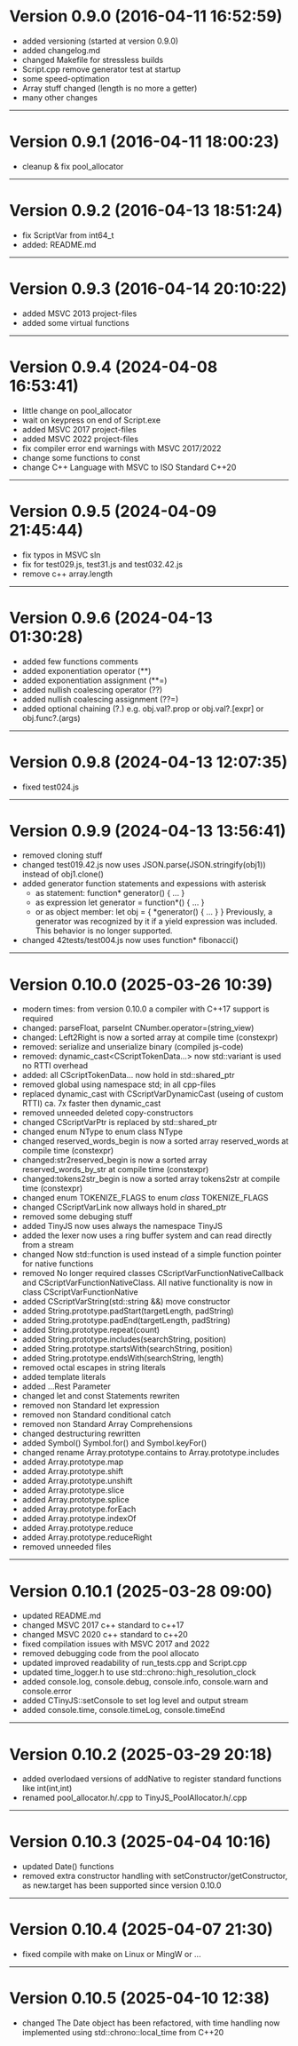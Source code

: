 Version 0.9.0 (2016-04-11 16:52:59)
===================================

* added versioning (started at version 0.9.0)
* added changelog.md
* changed Makefile for stressless builds
* Script.cpp remove generator test at startup
* some speed-optimation
* Array stuff changed (length is no more a getter)
* many other changes

-------------------------------------------------------------------------------


Version 0.9.1 (2016-04-11 18:00:23)
===================================

* cleanup & fix pool_allocator

-------------------------------------------------------------------------------


Version 0.9.2 (2016-04-13 18:51:24)
===================================

* fix ScriptVar from int64_t
* added: README.md

-------------------------------------------------------------------------------


Version 0.9.3 (2016-04-14 20:10:22)
===================================

* added MSVC 2013 project-files
* added some virtual functions

-------------------------------------------------------------------------------


Version 0.9.4 (2024-04-08 16:53:41)
===================================

* little change on pool_allocator
* wait on keypress on end of Script.exe
* added MSVC 2017 project-files
* added MSVC 2022 project-files
* fix compiler error end warnings with MSVC 2017/2022
* change some functions to const
* change C++ Language with MSVC to ISO Standard C++20

-------------------------------------------------------------------------------


Version 0.9.5 (2024-04-09 21:45:44)
===================================

* fix typos in MSVC sln
* fix for test029.js, test31.js and test032.42.js
* remove c++ array.length

-------------------------------------------------------------------------------


Version 0.9.6 (2024-04-13 01:30:28)
===================================

* added few functions comments
* added exponentiation operator (**)
* added exponentiation assignment (**=)
* added nullish coalescing operator (??)
* added nullish coalescing assignment (??=)
* added optional chaining (?.) e.g. obj.val?.prop or obj.val?.[expr] or obj.func?.(args)

-------------------------------------------------------------------------------


Version 0.9.8 (2024-04-13 12:07:35)
===================================

* fixed test024.js

-------------------------------------------------------------------------------


Version 0.9.9 (2024-04-13 13:56:41)
===================================

* removed cloning stuff
* changed test019.42.js now uses JSON.parse(JSON.stringify(obj1)) instead of obj1.clone()
* added generator function statements and expessions with asterisk
  - as statement: function* generator() { ... }
  - as expression let generator = function*() { ... }
  - or as object member: let obj = { *generator() { ... } }
  Previously, a generator was recognized by it if a yield expression was included. This behavior is no longer supported.
* changed 42tests/test004.js now uses function* fibonacci()

-------------------------------------------------------------------------------


Version 0.10.0 (2025-03-26 10:39)
=================================

* modern times: from version 0.10.0 a compiler with C++17 support is required
* changed: parseFloat, parseInt CNumber.operator=(string_view)
* changed: Left2Right is now a sorted array at compile time (constexpr)
* removed: serialize and unserialize binary (compiled js-code)
* removed: dynamic_cast<CScriptTokenData...> now std::variant is used no RTTI overhead
* added: all CScriptTokenData... now hold in std::shared_ptr
* removed global using namespace std; in all cpp-files
* replaced dynamic_cast with CScriptVarDynamicCast (useing of custom RTTI) ca. 7x faster then dynamic_cast
* removed unneeded deleted copy-constructors
* changed CScriptVarPtr is replaced by std::shared_ptr<CScriptVar>
* changed enum NType to enum class NType
* changed reserved_words_begin is now a sorted array reserved_words at compile time (constexpr)
* changed:str2reserved_begin is now a sorted array reserved_words_by_str at compile time (constexpr)
* changed:tokens2str_begin is now a sorted array tokens2str at compile time (constexpr)
* changed enum TOKENIZE_FLAGS to enum _class_ TOKENIZE_FLAGS
* changed CScriptVarLink now allways hold in shared_ptr
* removed some debuging stuff
* added TinyJS now uses always the namespace TinyJS
* added the lexer now uses a ring buffer system and can read directly from a stream
* changed Now std::function is used instead of a simple function pointer for native functions
* removed No longer required classes CScriptVarFunctionNativeCallback and CScriptVarFunctionNativeClass. All native functionality is now in class CScriptVarFunctionNative
* added CScriptVarString(std::string &&) move constructor
* added String.prototype.padStart(targetLength, padString)
* added String.prototype.padEnd(targetLength, padString)
* added String.prototype.repeat(count)
* added String.prototype.includes(searchString, position)
* added String.prototype.startsWith(searchString, position)
* added String.prototype.endsWith(searchString, length)
* removed octal escapes in string literals
* added template literals
* added ...Rest Parameter
* changed let and const Statements rewriten
* removed non Standard let expression
* removed non Standard conditional catch
* removed non Standard Array Comprehensions
* changed destructuring rewritten
* added Symbol() Symbol.for() and Symbol.keyFor()
* changed rename Array.prototype.contains to Array.prototype.includes
* added Array.prototype.map
* added Array.prototype.shift
* added Array.prototype.unshift
* added Array.prototype.slice
* added Array.prototype.splice
* added Array.prototype.forEach
* added Array.prototype.indexOf
* added Array.prototype.reduce
* added Array.prototype.reduceRight
* removed unneeded files

-------------------------------------------------------------------------------


Version 0.10.1 (2025-03-28 09:00)
=================================

* updated README.md
* changed MSVC 2017 c++ standard to c++17
* changed MSVC 2020 c++ standard to c++20
* fixed   compilation issues with MSVC 2017 and 2022
* removed debugging code from the pool allocato
* updated improved readability of run_tests.cpp and Script.cpp
* updated time_logger.h to use std::chrono::high_resolution_clock
* added   console.log, console.debug, console.info, console.warn and console.error
* added   CTinyJS::setConsole to set log level and output stream
* added   console.time, console.timeLog, console.timeEnd

-------------------------------------------------------------------------------


Version 0.10.2 (2025-03-29 20:18)
=================================

* added overlodaed versions of addNative to register standard functions like int(int,int)
* renamed pool_allocator.h/.cpp to TinyJS_PoolAllocator.h/.cpp

-------------------------------------------------------------------------------


Version 0.10.3 (2025-04-04 10:16)
=================================

* updated Date() functions
* removed extra constructor handling with setConstructor/getConstructor, as new.target has been supported since version 0.10.0

-------------------------------------------------------------------------------


Version 0.10.4 (2025-04-07 21:30)
=================================

* fixed compile with make on Linux or MingW or ...

-------------------------------------------------------------------------------


Version 0.10.5 (2025-04-10 12:38)
=================================

* changed The Date object has been refactored, with time handling now implemented using std::chrono::local_time from C++20
